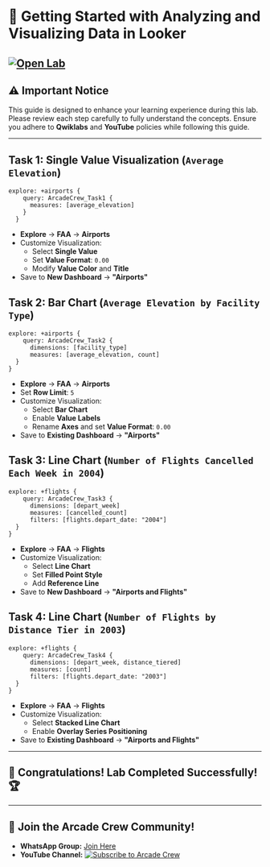 # 🚀 **Getting Started with Analyzing and Visualizing Data in Looker**  
[![Open Lab](https://img.shields.io/badge/Open-Lab-brown?style=for-the-badge&logo=google-cloud&logoColor=blue)](https://www.cloudskillsboost.google/focuses/25305?parent=catalog) 
---

## ⚠️ **Important Notice**  
This guide is designed to enhance your learning experience during this lab. Please review each step carefully to fully understand the concepts. Ensure you adhere to **Qwiklabs** and **YouTube** policies while following this guide.  

---

## Task 1: Single Value Visualization (`Average Elevation`)
```
explore: +airports { 
    query: ArcadeCrew_Task1 {
      measures: [average_elevation]
    }
  }
```

- **Explore** → **FAA** → **Airports**
- Customize Visualization:
  - Select **Single Value**
  - Set **Value Format**: `0.00`
  - Modify **Value Color** and **Title**
- Save to **New Dashboard** → **"Airports"**

## Task 2: Bar Chart (`Average Elevation by Facility Type`)
```
explore: +airports {
    query: ArcadeCrew_Task2 {
      dimensions: [facility_type]
      measures: [average_elevation, count]
  }
}
```

- **Explore** → **FAA** → **Airports**
- Set **Row Limit**: `5`
- Customize Visualization:
  - Select **Bar Chart**
  - Enable **Value Labels**
  - Rename **Axes** and set **Value Format**: `0.00`
- Save to **Existing Dashboard** → **"Airports"**

## Task 3: Line Chart (`Number of Flights Cancelled Each Week in 2004`)
```
explore: +flights {
    query: ArcadeCrew_Task3 {
      dimensions: [depart_week]
      measures: [cancelled_count]
      filters: [flights.depart_date: "2004"]
  }
}
```

- **Explore** → **FAA** → **Flights**
- Customize Visualization:
  - Select **Line Chart**
  - Set **Filled Point Style**
  - Add **Reference Line**
- Save to **New Dashboard** → **"Airports and Flights"**

## Task 4: Line Chart (`Number of Flights by Distance Tier in 2003`)
```
explore: +flights {
    query: ArcadeCrew_Task4 {
      dimensions: [depart_week, distance_tiered]
      measures: [count]
      filters: [flights.depart_date: "2003"]
  }
}
```

- **Explore** → **FAA** → **Flights**
- Customize Visualization:
  - Select **Stacked Line Chart**
  - Enable **Overlay Series Positioning**
- Save to **Existing Dashboard** → **"Airports and Flights"**
  
---

## 🎉 **Congratulations! Lab Completed Successfully!** 🏆  

---

## 🤝 **Join the Arcade Crew Community!**  

- **WhatsApp Group:** [Join Here](https://chat.whatsapp.com/KkNEauOhBQXHdVcmqIlv9F)  
- **YouTube Channel:** [![Subscribe to Arcade Crew](https://img.shields.io/badge/Youtube-Arcade%20Crew-red?style=for-the-badge&logo=google-cloud&logoColor=white)](https://www.youtube.com/@Arcade61432?sub_confirmation=1)  
